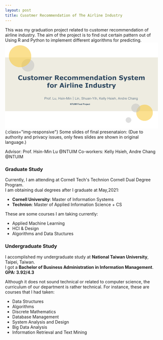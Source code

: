 ```yaml
---
layout: post
title: Cusotmer Recommendation of The Airline Industry
---
```

This was my graduation project related to customer recommendation of airline industry.
The aim of the project is to find out certain pattern out of 
Using R and Python to implement different algorithms for predicting.
![image-title-here](https://github.com/StanleyLin-TW/StanleyLin-TW.github.io/blob/master/img/Cover.jpg){:class="img-responsive"}
Some slides of final presenataion: (Due to authority and privacy issues, only fews slides are shown in original language.)

Advisor: Prof. Hsin-Min Lu @NTUIM
Co-workers: Kelly Hsieh, Andre Chang @NTUIM

### Graduate Study
Currently, I am attending at Cornell Tech's Technion Cornell Dual Degree Program.  
I am obtaining dual degrees after I graduate at May,2021:
- **Cornell University**: Master of Information Systems
- **Technion**: Master of Applied Information Science + CS  
  
These are some courses I am taking currently:
- Applied Machine Learning
- HCI & Design
- Algorithms and Data Stuctures

### Undergraduate Study
I accomplished my undergraduate study at **National Taiwan University**, Taipei, Taiwan.    
I got a **Bachelor of Business Administration in Information Management**.   
**GPA: 3.92/4.3**
  
Although it does not sound technical or related to computer science, the curriculum of our department is rather technical.
For instance, these are courses that I had taken:
- Data Structures
- Algorithms
- Discrete Mathematics
- Database Management
- System Analysis and Design
- Big Data Analysis
- Information Retrieval and Text Mining
